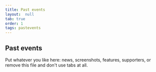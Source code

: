 ```yaml
---
title: Past events
layout:  null
tab: true
order: 1
tags: pastevents
---
```


## Past events

Put whatever you like here: news, screenshots, features, supporters, or remove this file and don't use tabs at all.
